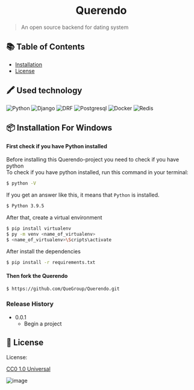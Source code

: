 <!--suppress HtmlDeprecatedAttribute -->
<h1 align="center">Querendo</h1>

> An open source backend for dating system
<!---
<p align="center">
  <img src="https://user-images.githubusercontent.com/72649244/183296141-939297c9-f8d5-46fb-ab32-f569bfe45582.png">
</p>
--->

## :books: Table of Contents

- [Installation](#package-installation-for-windows)
- [License](#scroll-license)

## 🖍 Used technology

![Python](https://img.shields.io/badge/Python-FFD43B?style=for-the-badge&logo=python&logoColor=blue)
![Django](https://img.shields.io/badge/Django-092E20?style=for-the-badge&logo=django&logoColor=green)
![DRF](https://img.shields.io/badge/django%20rest-ff1709?style=for-the-badge&logo=django&logoColor=white)
![Postgresql](https://img.shields.io/badge/PostgreSQL-316192?style=for-the-badge&logo=postgresql&logoColor=white)
![Docker](https://img.shields.io/badge/Docker-2CA5E0?style=for-the-badge&logo=docker&logoColor=white)
![Redis](https://img.shields.io/badge/redis-%23DD0031.svg?&style=for-the-badge&logo=redis&logoColor=white)

## :package: Installation For Windows

#### First check if you have Python installed

Before installing this Querendo-project you need to check if you have python\
To check if you have python installed, run this command in your terminal:

```sh
$ python -V
```

If you get an answer like this, it means that `Python` is installed.

```sh
$ Python 3.9.5
```

After that, create a virtual environment

```sh
$ pip install virtualenv
$ py -m venv <name_of_virtualenv>
$ <name_of_virtualenv>\Scripts\activate
```

After install the dependencies

```sh
$ pip install -r requirements.txt
```

#### Then fork the Querendo

```sh
$ https://github.com/QueGroup/Querendo.git
```

### Release History

- 0.0.1
    - Begin a project

## :scroll: License

License:

[CC0 1.0 Universal](LICENSE)

![image](https://user-images.githubusercontent.com/72649244/183296318-59fbd00a-c52a-40fe-ba82-1219183f5033.png)
